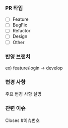 ### PR 타입
- [ ] Feature
- [ ] BugFix
- [ ] Refactor
- [ ] Design
- [ ] Other

### 반영 브랜치
ex) feature/login -> develop

### 변경 사항
주요 변경 사항 설명

### 관련 이슈
Closes #이슈번호
